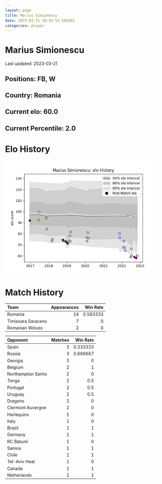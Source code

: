 ```yaml
---  
layout: page  
title: Marius Simionescu  
date: 2023-03-21 18:43:53.592692  
categories: player  
---
```

# Marius Simionescu


Last updated: 2023-03-21
## Positions: FB, W

## Country: Romania

## Current elo: 60.0

## Current Percentile: 2.0

# Elo History


![elo history](history_MariusSimionescu.png)
# Match History


| Team               |   Appearances |   Win Rate |
|:-------------------|--------------:|-----------:|
| Romania            |            24 |   0.583333 |
| Timisoara Saracens |             7 |   0        |
| Romanian Wolves    |             2 |   0        |

| Opponent           |   Matches |   Win Rate |
|:-------------------|----------:|-----------:|
| Spain              |         3 |   0.333333 |
| Russia             |         3 |   0.666667 |
| Georgia            |         3 |   0        |
| Belgium            |         2 |   1        |
| Northampton Saints |         2 |   0        |
| Tonga              |         2 |   0.5      |
| Portugal           |         2 |   0.5      |
| Uruguay            |         2 |   0.5      |
| Dragons            |         2 |   0        |
| Clermont Auvergne  |         2 |   0        |
| Harlequins         |         1 |   0        |
| Italy              |         1 |   0        |
| Brazil             |         1 |   1        |
| Germany            |         1 |   1        |
| RC Batumi          |         1 |   0        |
| Samoa              |         1 |   1        |
| Chile              |         1 |   1        |
| Tel-Aviv Heat      |         1 |   0        |
| Canada             |         1 |   1        |
| Netherlands        |         1 |   1        |